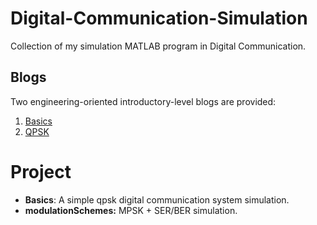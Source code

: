 # Digital-Communication-Simulation
Collection of my simulation MATLAB program in Digital Communication.

## Blogs
Two engineering-oriented introductory-level blogs are provided:

1. [Basics](https://www.juncao.net.cn/2025/02/03/Communication-theory/)
2. [QPSK](https://www.juncao.net.cn/2025/02/14/Communication-simulation/)

# Project

- **Basics**: A simple qpsk digital communication system simulation.
- **modulationSchemes:** MPSK + SER/BER simulation.

